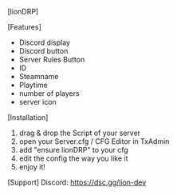 [lionDRP]

[Features]
- Discord display
- Discord button
- Server Rules Button
- ID
- Steamname
- Playtime
- number of players
- server icon

[Installation]
1. drag & drop the Script of your server
2. open your Server.cfg / CFG Editor in TxAdmin
3. add "ensure lionDRP" to your cfg
4. edit the config the way you like it
4. enjoy it!

[Support]
Discord: https://dsc.gg/lion-dev 